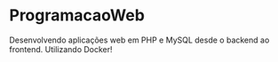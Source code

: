 # ProgramacaoWeb
Desenvolvendo aplicações web em PHP e MySQL desde o backend ao frontend. Utilizando Docker!
